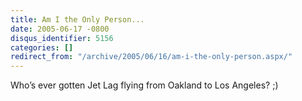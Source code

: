 ```yaml
---
title: Am I the Only Person...
date: 2005-06-17 -0800
disqus_identifier: 5156
categories: []
redirect_from: "/archive/2005/06/16/am-i-the-only-person.aspx/"
---
```


Who’s ever gotten Jet Lag flying from Oakland to Los Angeles? ;)

